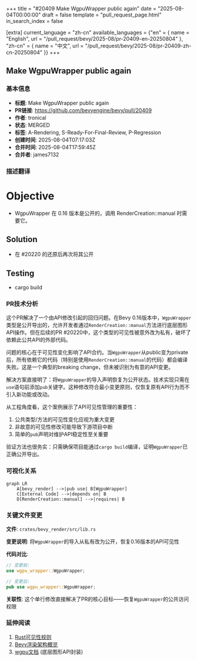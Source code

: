+++
title = "#20409 Make WgpuWrapper public again"
date = "2025-08-04T00:00:00"
draft = false
template = "pull_request_page.html"
in_search_index = false

[extra]
current_language = "zh-cn"
available_languages = {"en" = { name = "English", url = "/pull_request/bevy/2025-08/pr-20409-en-20250804" }, "zh-cn" = { name = "中文", url = "/pull_request/bevy/2025-08/pr-20409-zh-cn-20250804" }}
+++

## Make WgpuWrapper public again

### 基本信息
- **标题**: Make WgpuWrapper public again
- **PR链接**: https://github.com/bevyengine/bevy/pull/20409
- **作者**: tronical
- **状态**: MERGED
- **标签**: A-Rendering, S-Ready-For-Final-Review, P-Regression
- **创建时间**: 2025-08-04T07:17:03Z
- **合并时间**: 2025-08-04T17:59:45Z
- **合并者**: james7132

### 描述翻译
# Objective

- WgpuWrapper 在 0.16 版本是公开的，调用 RenderCreation::manual 时需要它。

## Solution

- 在 #20220 的还原后再次将其公开

## Testing

- cargo build

### PR技术分析
这个PR解决了一个由API修改引起的回归问题。在Bevy 0.16版本中，`WgpuWrapper`类型是公开导出的，允许开发者通过`RenderCreation::manual`方法进行底层图形API操作。但在后续的PR #20220中，这个类型的可见性被意外改为私有，破坏了依赖此公共API的外部代码。

问题的核心在于可见性变化影响了API合约。当`WgpuWrapper`从public变为private后，所有依赖它的代码（特别是使用`RenderCreation::manual`的代码）都会编译失败。这是一个典型的breaking change，但未被识别为有意的API变更。

解决方案直接明了：将`WgpuWrapper`的导入声明恢复为公开状态。技术实现只需在`use`语句前添加`pub`关键字。这种修改符合最小变更原则，仅恢复原有API行为而不引入新功能或改动。

从工程角度看，这个案例展示了API可见性管理的重要性：
1. 公共类型/方法的可见性变化应视为重大变更
2. 非故意的可见性修改可能导致下游项目中断
3. 简单的`pub`声明对维护API稳定性至关重要

验证方法也很务实：只需确保项目能通过`cargo build`编译，证明`WgpuWrapper`已正确公开导出。

### 可视化关系
```mermaid
graph LR
    A[bevy_render] -->|pub use| B[WgpuWrapper]
    C[External Code] -->|depends on| B
    D[RenderCreation::manual] -->|requires| B
```

### 关键文件变更
**文件**: `crates/bevy_render/src/lib.rs`

**变更说明**: 将`WgpuWrapper`的导入从私有改为公开，恢复0.16版本的API可见性

**代码对比**:
```rust
// 变更前:
use wgpu_wrapper::WgpuWrapper;

// 变更后:
pub use wgpu_wrapper::WgpuWrapper;
```

**关联性**: 这个单行修改直接解决了PR的核心目标——恢复`WgpuWrapper`的公共访问权限

### 延伸阅读
1. [Rust可见性规则](https://doc.rust-lang.org/book/ch07-03-paths-for-referring-to-an-item-in-the-module-tree.html#making-structs-and-enums-public)
2. [Bevy渲染架构概览](https://bevyengine.org/learn/book/getting-started/rendering/)
3. [wgpu文档](https://docs.rs/wgpu/latest/wgpu/) (底层图形API封装)